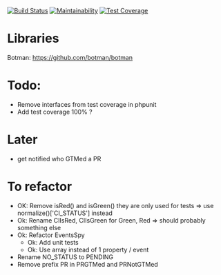 [![Build Status](https://travis-ci.com/SamirBoulil/slub.svg?branch=master)](https://travis-ci.com/SamirBoulil/slub)
[![Maintainability](https://api.codeclimate.com/v1/badges/afb6042b14df680869f2/maintainability)](https://codeclimate.com/github/SamirBoulil/slub/maintainability)
[![Test Coverage](https://api.codeclimate.com/v1/badges/afb6042b14df680869f2/test_coverage)](https://codeclimate.com/github/SamirBoulil/slub/test_coverage)

# Libraries

Botman: https://github.com/botman/botman


# Todo:
- Remove interfaces from test coverage in phpunit
- Add test coverage 100% ?

# Later
- get notified who GTMed a PR

# To refactor
- OK: Remove isRed() and isGreen() they are only used for tests => use normalize()['CI_STATUS'] instead
- Ok: Rename CIIsRed, CIIsGreen for Green, Red => should probably something else
- Ok: Refactor EventsSpy
    - Ok: Add unit tests
    - Ok: Use array instead of 1 property / event
- Rename NO_STATUS to PENDING
- Remove prefix PR in PRGTMed and PRNotGTMed
